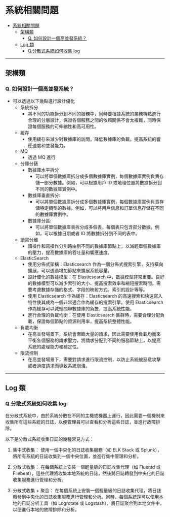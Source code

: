 # 系統相關問題

- [系統相關問題](#系統相關問題)
  - [架構類](#架構類)
    - [Q. 如何設計一個高並發系統？](#q-如何設計一個高並發系統)
  - [Log 類](#log-類)
    - [Q.分散式系統如何收集 log](#q分散式系統如何收集-log)

---

## 架構類

### Q. 如何設計一個高並發系統？

- 可以透過以下幾點進行設計優化
  - 系統拆分
    - 將不同的功能拆分到不同的服務中，同時要根據系統的業務特點進行合理的分層設計，保證各個服務之間的依賴關係不會太複雜，同時保證每個服務的可伸縮性和高可用性。
  - 緩存
    - 使用緩存來減少對數據庫的訪問，降低數據庫的負載，提高系統的響應速度和並發能力。
  - MQ
    - 透過 MQ 進行
  - 分庫分錶
    - 數據庫水平拆分
      - 可以將單個數據庫拆分成多個數據庫實例，每個數據庫實例負責存儲一部分數據。例如，可以根據用戶 ID 或地理位置將數據拆分到不同的數據庫實例中。
    - 數據庫垂直拆分:
      - 可以將單個數據庫拆分成多個數據庫實例，每個數據庫實例負責存儲特定類型的數據。例如，可以將用戶信息和訂單信息存儲在不同的數據庫實例中。
    - 數據庫分區:
      - 可以將單個數據庫表拆分成多個表，每個表只包含部分數據。例如，可以根據日期或者 ID 將數據拆分到不同的表中。
  - 讀寫分離
    - 讀操作和寫操作分別路由到不同的數據庫節點上，以減輕單個數據庫的壓力，提高數據庫的吞吐量和響應速度。
  - ElasticSearch
    - 使用分佈式架構：Elasticsearch 作為一個分佈式搜索引擎，支持橫向擴展，可以透過增加節點來擴展系統容量。
    - 設計優化的數據模型：在 Elasticsearch 中，數據模型非常重要。良好的數據模型可以減少索引的大小、提高搜索效率和縮短搜索時間。需要考慮數據存儲的格式、字段的映射方式、索引的設計等等。
    - 使用 Elasticsearch 作為緩存：Elasticsearch 的高速搜索和快速寫入特性使其成為一個非常適合作為緩存的搜索引擎。使用 Elasticsearch 作為緩存可以減輕關聯數據庫的負擔，提高系統性能。
    - 進行合理的負載均衡：在使用 Elasticsearch 集群時，需要合理分配負載，保證每個節點的資源利用率，提高系統整體性能。
  - 負載均衡
    - 在高並發場景下，系統會面臨大量的請求，因此需要使用負載均衡來平衡各個服務的請求壓力，將請求分配到不同的服務節點上，以提高系統的處理能力和穩定性。
  - 限流控制
    - 在高並發場景下，需要對請求進行限流控制，以防止系統被惡意攻擊或者過度請求而導致系統崩潰。

---

## Log 類

### Q.分散式系統如何收集 log

在分散式系統中，由於系統分散在不同的主機或機器上運行，因此需要一個機制來收集所有這些系統的日誌，以便管理員可以查看和分析這些日誌，並進行故障排除。

以下是分散式系統收集日誌的幾種常見方式：

1. 集中式收集：
   使用一個中央化的日誌收集服務（如 ELK Stack 或 Splunk），將所有系統的日誌收集到一個中央位置，並進行集中管理和分析。

2. 分散式收集：
   在每個系統上安裝一個輕量級的日誌收集代理（如 Fluentd 或 Filebeat），這些代理將收集本地系統的日誌，然後將日誌轉發到中央化的日誌收集服務進行管理和分析。

3. 分散式收集 + 聚合：
   在每個系統上安裝一個輕量級的日誌收集代理，將日誌轉發到中央化的日誌收集服務進行管理和分析。同時，每個系統還可以使用本地的日誌分析工具（如 Logrotate 或 Logstash），將日誌聚合到本地文件中，以便進行本地的故障排除和分析。
